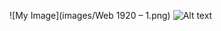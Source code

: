 ![My Image](images/Web 1920 – 1.png)
<img
  src="images/Web 1920 – 1.png"
  alt="Alt text"
  title="Optional title"
  style="display: inline-block; margin: 0 auto; max-width: 300px">

